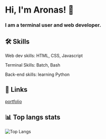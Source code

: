 
# Hi, I'm Aronas! 👋

### I am a terminal user and web developer.

## 🛠 Skills
Web dev skills: HTML, CSS, Javascript

Terminal Skills: Batch, Bash

Back-end skills: learning Python


## 🔗 Links
[portfolio](https://aronasfino.netlify.app)

## 📊 Top langs stats
![Top Langs](https://github-readme-stats.vercel.app/api/top-langs/?username=AronasGITHUB&layout=compact)

